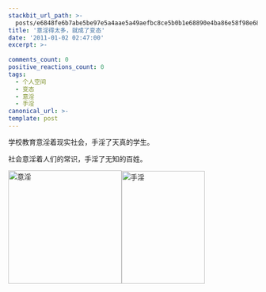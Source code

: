 ```yaml
---
stackbit_url_path: >-
  posts/e6848fe6b7abe5be97e5a4aae5a49aefbc8ce5b0b1e68890e4ba86e58f98e68081
title: '意淫得太多，就成了变态'
date: '2011-01-02 02:47:00'
excerpt: >-
  
comments_count: 0
positive_reactions_count: 0
tags: 
  - 个人空间
  - 变态
  - 意淫
  - 手淫
canonical_url: >-
template: post
---
```

<p>学校教育意淫着现实社会，手淫了天真的学生。</p>  <p>社会意淫着人们的常识，手淫了无知的百姓。</p>  <p><a href="http://www.zizhujy.com/blog/image.axd?picture=image_101.png"><img style="background-image: none; border-bottom: 0px; border-left: 0px; padding-left: 0px; padding-right: 0px; display: inline; border-top: 0px; border-right: 0px; padding-top: 0px" title="意淫" border="0" alt="意淫" src="http://www.zizhujy.com/blog/image.axd?picture=image_thumb_96.png" width="229" height="229" /></a><a href="http://www.zizhujy.com/blog/image.axd?picture=image_102.png"><img style="background-image: none; border-bottom: 0px; border-left: 0px; margin: 0px 10px 0px 0px; padding-left: 0px; padding-right: 0px; display: inline; border-top: 0px; border-right: 0px; padding-top: 0px" title="手淫" border="0" alt="手淫" src="http://www.zizhujy.com/blog/image.axd?picture=image_thumb_97.png" width="168" height="228" /></a></p>